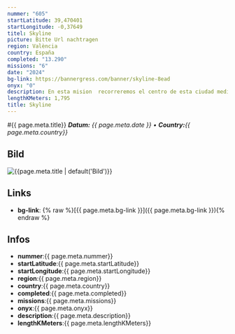 ```yaml
---
nummer: "605"
startLatitude: 39,470401
startLongitude: -0,37649
titel: Skyline
picture: Bitte Url nachtragen
region: València
country: España
completed: "13.290"
missions: "6"
date: "2024"
bg-link: https://bannergress.com/banner/skyline-8ead
onyx: "0"
description: En esta mision  recorreremos el centro de esta ciudad mediterranea y sus lugares emblematicos.
lengthKMeters: 1,795
title: Skyline
---
```


#{{ page.meta.title}}
_**Datum:** {{ page.meta.date }} • **Country:**{{ page.meta.country}}_

## Bild
![{{page.meta.title | default('Bild')}}]({{page.meta.picture}})

## Links
- **bg-link**: {% raw %}[{{ page.meta.bg-link }}]({{ page.meta.bg-link }}){% endraw %}

## Infos
- **nummer**:{{ page.meta.nummer}}
- **startLatitude**:{{ page.meta.startLatitude}}
- **startLongitude**:{{ page.meta.startLongitude}}
- **region**:{{ page.meta.region}}
- **country**:{{ page.meta.country}}
- **completed**:{{ page.meta.completed}}
- **missions**:{{ page.meta.missions}}
- **onyx**:{{ page.meta.onyx}}
- **description**:{{ page.meta.description}}
- **lengthKMeters**:{{ page.meta.lengthKMeters}}

